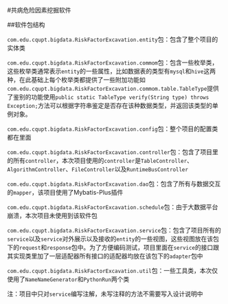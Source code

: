 #共病危险因素挖掘软件

##软件包结构

`com.edu.cqupt.bigdata.RiskFactorExcavation.entity`包：包含了整个项目的实体类

`com.edu.cqupt.bigdata.RiskFactorExcavation.commom`包：包含一些枚举类，这些枚举类通常表示`entity`的一些属性，比如数据表的类型有`mysql`和`hive`这两种，在此基础上每个枚举类都提供了一些附加功能如`com.edu.cqupt.bigdata.RiskFactorExcavation.commom.table.TableType`提供了鉴别的功能使用`public static TableType verify(String type) throws Exception;`方法可以根据字符串鉴定是否存在该种数据类型，并返回该类型的单例对象。

`com.edu.cqupt.bigdata.RiskFactorExcavation.config`包：整个项目的配置类都在里面

`com.edu.cqupt.bigdata.RiskFactorExcavation.controller`包：包含了项目里的所有`controller`，本次项目使用的`controller`是`TableController`、`AlgorithmController`、`FileController`以及`RuntimeBusController`

`com.edu.cqupt.bigdata.RiskFactorExcavation.dao`包：包含了所有与数据交互的`mapper`，该项目使用了Mybatis-Plus插件

`com.edu.cqupt.bigdata.RiskFactorExcavation.schedule`包：由于大数据平台崩溃，本次项目未使用到该软件包

`com.edu.cqupt.bigdata.RiskFactorExcavation.service`包：包含了项目所有的`service`以及`service`对外展示以及接收的`entity`的一些视图，这些视图放在该包下的`request`和`response`包中。为了方便编码测试，项目里面在`service`的接口跟其实现类里加了一层适配器所有接口的适配器均放在该包下的`adapter`包中

`com.edu.cqupt.bigdata.RiskFactorExcavation.util`包：一些工具类，本次仅使用了`NameNameGenerator`和`PythonRun`两个类

注：项目中只对`service`编写注解，未写注释的方法不需要写入设计说明中


